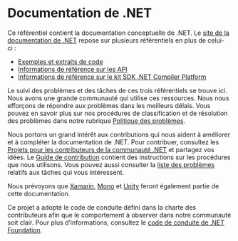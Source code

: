 # <a name="net-docs"></a>Documentation de .NET

Ce référentiel contient la documentation conceptuelle de .NET. Le [site de la documentation de .NET](https://docs.microsoft.com/dotnet) repose sur plusieurs référentiels en plus de celui-ci :

- [Exemples et extraits de code](https://github.com/dotnet/samples)
- [Informations de référence sur les API](https://github.com/dotnet/dotnet-api-docs)
- [Informations de référence sur le kit SDK .NET Compiler Platform](https://github.com/dotnet/roslyn-api-docs)

Le suivi des problèmes et des tâches de ces trois référentiels se trouve ici. Nous avons une grande communauté qui utilise ces ressources. Nous nous efforçons de répondre aux problèmes dans les meilleurs délais. Vous pouvez en savoir plus sur nos procédures de classification et de résolution des problèmes dans notre rubrique [Politique des problèmes](issues-policy.md).

Nous portons un grand intérêt aux contributions qui nous aident à améliorer et à compléter la documentation de .NET. Pour contribuer, consultez les [Projets pour les contributeurs de la communauté .NET](https://github.com/dotnet/docs/projects/35) et partagez vos idées. Le [Guide de contribution](https://github.com/dotnet/docs/blob/master/CONTRIBUTING.md) contient des instructions sur les procédures que nous utilisons. Vous pouvez aussi consulter la [liste des problèmes](https://github.com/dotnet/docs/issues) relatifs aux tâches qui vous intéressent.

Nous prévoyons que [Xamarin](https://docs.microsoft.com/xamarin), [Mono](http://docs.go-mono.com/?link=root%3a%2fclasslib) et [Unity](http://docs.unity3d.com/Manual/index.html) feront également partie de cette documentation.

Ce projet a adopté le code de conduite défini dans la charte des contributeurs afin que le comportement à observer dans notre communauté soit clair.
Pour plus d’informations, consultez le [code de conduite de .NET Foundation](https://dotnetfoundation.org/code-of-conduct).
